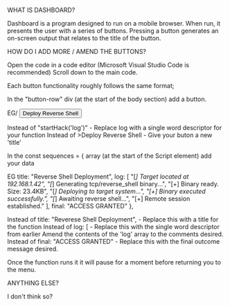 WHAT IS DASHBOARD?

Dashboard is a program designed to run on a mobile browser.
When run, it presents the user with a series of buttons.
Pressing a button generates an on-screen output that relates to
the title of the button.

HOW DO I ADD MORE / AMEND THE BUTTONS?

Open the code in a code editor (Microsoft Visual Studio Code is recommended)
Scroll down to the main code.

Each button functionality roughly follows the same format;

In the "button-row" div (at the start of the body section) add a button.

EG/     <button class="hack-button" onclick="startHack('log')">Deploy Reverse Shell</button>

Instead of "startHack('log')" - Replace log with a single word descriptor for your function
Instead of >Deploy Reverse Shell</button> - Give your buton a new 'title'

In the const sequences = { array (at the start of the Script element) add your data

EG      title: "Reverse Shell Deployment",
        log: [
          "[*] Target located at 192.168.1.42",
          "[*] Generating tcp/reverse_shell binary...",
          "[+] Binary ready. Size: 23.4KB",
          "[*] Deploying to target system...",
          "[+] Binary executed successfully.",
          "[*] Awaiting reverse shell...",
          "[+] Remote session established."
        ],
        final: "ACCESS GRANTED"
      },

Instead of title: "Reverese Shell Deployment", - Replace this with a title for the function
Instead of log: [ - Replace this with the single word descriptor from earlier
Amend the contents of the 'log' array to the comments desired.
Instead of final: "ACCESS GRANTED" - Replace this with the final outcome message desired.

Once the function runs it it will pause for a moment before returning you to the menu.

ANYTHING ELSE?

I don't think so?
